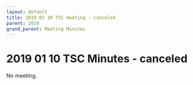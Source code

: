 ```yaml
---
layout: default
title: 2019 01 10 TSC meeting - canceled
parent: 2019
grand_parent: Meeting Minutes
---
```

# 2019 01 10 TSC Minutes - canceled

No meeting.
